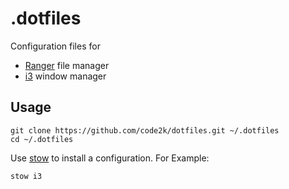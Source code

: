 # .dotfiles

Configuration files for

- [Ranger](https://ranger.github.io/) file manager
- [i3](https://i3wm.org/) window manager

## Usage

```shell
git clone https://github.com/code2k/dotfiles.git ~/.dotfiles
cd ~/.dotfiles
```

Use [stow](https://www.gnu.org/software/stow/) to install a configuration. For Example:

```shell
stow i3
```
